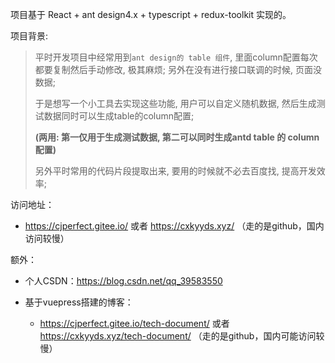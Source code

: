 项目基于 React + ant design4.x + typescript + redux-toolkit 实现的。

项目背景:

> 平时开发项目中经常用到`ant design的 table 组件`, 里面column配置每次都要复制然后手动修改, 极其麻烦; 另外在没有进行接口联调的时候, 页面没数据;
>
> 于是想写一个小工具去实现这些功能, 用户可以自定义随机数据, 然后生成测试数据同时可以生成table的column配置; 
> 
> **(两用: 第一仅用于生成测试数据, 第二可以同时生成antd table 的 column 配置)**
>
> 另外平时常用的代码片段提取出来, 要用的时候就不必去百度找, 提高开发效率;

访问地址：

- https://cjperfect.gitee.io/  或者  https://cxkyyds.xyz/ （走的是github，国内访问较慢）

额外：

- 个人CSDN：https://blog.csdn.net/qq_39583550

- 基于vuepress搭建的博客：
  - https://cjperfect.gitee.io/tech-document/   或者    https://cxkyyds.xyz/tech-document/ （走的是github，国内可能访问较慢）
